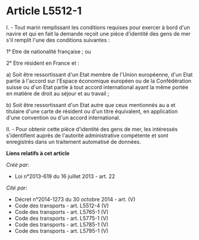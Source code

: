 # Article L5512-1

I. - Tout marin remplissant les conditions requises pour exercer à bord d'un navire et qui en fait la demande reçoit une
pièce d'identité des gens de mer s'il remplit l'une des conditions suivantes : 

1° Etre de nationalité française ; ou 

2° Etre résident en France et : 

a) Soit être ressortissant d'un Etat membre de l'Union européenne, d'un Etat partie à l'accord sur l'Espace économique
européen ou de la Confédération suisse ou d'un Etat partie à tout accord international ayant la même portée en matière de
droit au séjour et au travail ; 

b) Soit être ressortissant d'un Etat autre que ceux mentionnés au a et titulaire d'une carte de résident ou d'un titre
équivalent, en application d'une convention ou d'un accord international. 

II. - Pour obtenir cette pièce d'identité des gens de mer, les intéressés s'identifient auprès de l'autorité administrative
compétente et sont enregistrés dans un traitement automatisé de données.

**Liens relatifs à cet article**

_Créé par_:

  - Loi n°2013-619 du 16 juillet 2013 - art. 22

_Cité par_:

  - Décret n°2014-1273 du 30 octobre 2014 - art. (V)
  - Code des transports - art. L5512-4 (V)
  - Code des transports - art. L5765-1 (V)
  - Code des transports - art. L5775-1 (V)
  - Code des transports - art. L5785-1 (V)
  - Code des transports - art. L5795-1 (V)
